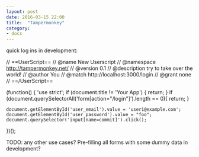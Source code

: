 ```yaml
---
layout: post
date: 2016-03-15 22:00
title:  "Tampermonkey"
category: 
- docs
---
```


quick log ins in development:

// ==UserScript==
// @name         New Userscript
// @namespace    http://tampermonkey.net/
// @version      0.1
// @description  try to take over the world!
// @author       You
// @match        http://localhost:3000/login
// @grant        none
// ==/UserScript==

(function() {
    'use strict';
    if (document.title != 'Your App') {
      return;
    }
    if (document.querySelectorAll('form[action="/login"]').length == 0){
        return;
    }

    document.getElementById('user_email').value = 'user1@example.com';
    document.getElementById('user_password').value = "foo";
    document.querySelector('input[name=commit]').click();
})();


TODO: any other use cases?
Pre-filling all forms with some dummy data in development?
